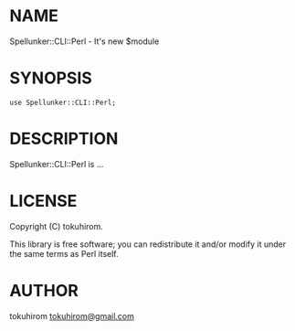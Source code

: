 # NAME

Spellunker::CLI::Perl - It's new $module

# SYNOPSIS

    use Spellunker::CLI::Perl;

# DESCRIPTION

Spellunker::CLI::Perl is ...

# LICENSE

Copyright (C) tokuhirom.

This library is free software; you can redistribute it and/or modify
it under the same terms as Perl itself.

# AUTHOR

tokuhirom <tokuhirom@gmail.com>
